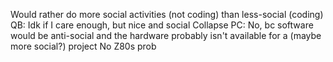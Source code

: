 Would rather do more social activities (not coding) than less-social (coding)
	QB: Idk if I care enough, but nice and social
	Collapse PC: No, bc software would be anti-social and the hardware probably isn't available for a (maybe more social?) project
		No Z80s prob